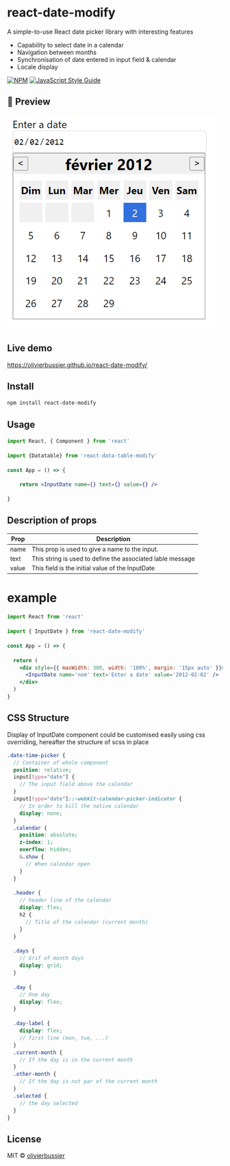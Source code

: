 # react-date-modify

A simple-to-use React date picker library with interesting features
- Capability to select date in a calendar
- Navigation between months
- Synchronisation of date entered in input field & calendar
- Locale display


[![NPM](https://img.shields.io/npm/v/react-date-modify)](https://www.npmjs.com/package/react-date-modify) [![JavaScript Style Guide](https://img.shields.io/badge/code_style-standard-brightgreen.svg)](https://standardjs.com)

## :mag_right: Preview
![image](https://github.com/olivierbussier/react-date-modify/blob/master/image-doc/screen.png)

## Live demo
https://olivierbussier.github.io/react-date-modify/

## Install

```bash
npm install react-date-modify
```

## Usage

```jsx
import React, { Component } from 'react'

import {Datatable} from 'react-data-table-modify'

const App = () => {

    return <InputDate name={} text={} value={} />

}
```
## Description of props


| Prop | Description |
| ---- | ----------- |
|name|This prop is used to give a name to the input.|
|text|This string is used to define the associated lable message|
|value| This field is the initial value of the InputDate

# example

```jsx
import React from 'react'

import { InputDate } from 'react-date-modify'

const App = () => {

  return (
    <div style={{ maxWidth: 300, width: '100%', margin: '15px auto' }}>
      <InputDate name='nom' text='Enter a date' value='2012-02-02' />
    </div>
  )
}
```

## CSS Structure

Display of InputDate component could be customised easily using css overriding, hereafter the structure of scss in place

```scss
.date-time-picker {
  // Container of whole component
  position: relative;
  input[type="date"] {
    // The input field above the calendar
  }
  input[type="date"]::-webkit-calendar-picker-indicator {
    // In order to kill the native calendar
    display: none;
  }
  .calendar {
    position: absolute;
    z-index: 1;
    overflow: hidden;
    &.show {
      // When calendar open
    }
  }

  .header {
    // header line of the calendar
    display: flex;
    h2 {
      // Title of the calendar (current month)
    }
  }

  .days {
    // Grif of month days
    display: grid;
  }

  .day {
    // One day
    display: flex;
  }

  .day-label {
    display: flex;
    // first line (mon, tue, ...)
  }
  .current-month {
    // If the day is in the current month
  }
  .other-month {
    // If the day is not par of the current month
  }
  .selected {
    // the day selected
  }
}
```

## License

MIT © [olivierbussier](https://github.com/olivierbussier)
